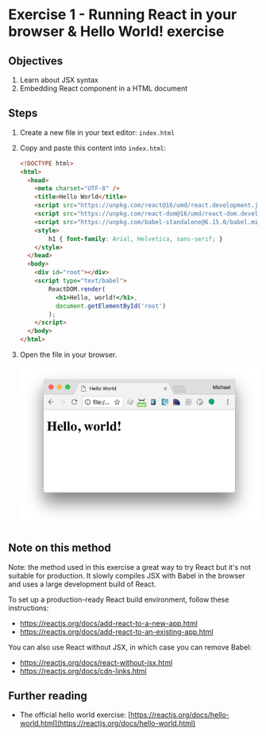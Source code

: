 # Exercise 1 - Running React in your browser & Hello World! exercise

## Objectives

1. Learn about JSX syntax
2. Embedding React component in a HTML document

## Steps

1. Create a new file in your text editor: `index.html`
2. Copy and paste this content into `index.html`:

	```html
	<!DOCTYPE html>
	<html>
	  <head>
	    <meta charset="UTF-8" />
	    <title>Hello World</title>
	    <script src="https://unpkg.com/react@16/umd/react.development.js"></script>
	    <script src="https://unpkg.com/react-dom@16/umd/react-dom.development.js"></script>
	    <script src="https://unpkg.com/babel-standalone@6.15.0/babel.min.js"></script>
	    <style>
	    	h1 { font-family: Arial, Helvetica, sans-serif; }
	    </style>
	  </head>
	  <body>
	    <div id="root"></div>
	    <script type="text/babel">
	    	ReactDOM.render(
			  <h1>Hello, world!</h1>,
			  document.getElementById('root')
			);
	    </script>
	  </body>
	</html>
	```
3. Open the file in your browser.

	![Screenshot](./screenshot.png)

## Note on this method

Note: the method used in this exercise a great way to try React but it's not suitable for production.
It slowly compiles JSX with Babel in the browser and uses a large development build of React.

To set up a production-ready React build environment, follow these instructions:
* https://reactjs.org/docs/add-react-to-a-new-app.html
* https://reactjs.org/docs/add-react-to-an-existing-app.html

You can also use React without JSX, in which case you can remove Babel:
* https://reactjs.org/docs/react-without-jsx.html
* https://reactjs.org/docs/cdn-links.html

## Further reading

- The official hello world exercise: [https://reactjs.org/docs/hello-world.html](https://reactjs.org/docs/hello-world.html)